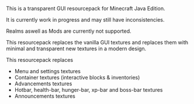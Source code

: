 This is a transparent GUI resourcepack for Minecraft Java Edition.

It is currently work in progress and may still have inconsistencies.

Realms aswell as Mods are currently not supported.

This resourcepack replaces the vanilla GUI textures and replaces them with minimal and transparent new textures in a modern design.

This resourcepack replaces
- Menu and settings textures
- Container textures (interactive blocks & inventories)
- Advancements textures
- Hotbar, health-bar, hunger-bar, xp-bar and boss-bar textures
- Announcements textures

